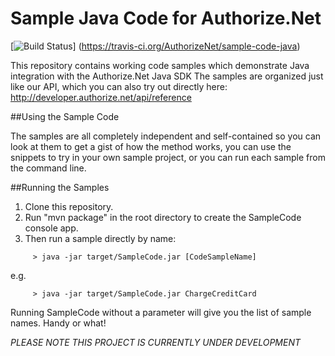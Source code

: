 # Sample Java Code for Authorize.Net
[![Build Status](https://travis-ci.org/AuthorizeNet/sample-code-java.png?branch=master)]
(https://travis-ci.org/AuthorizeNet/sample-code-java)

This repository contains working code samples which demonstrate Java integration with the Authorize.Net Java SDK
The samples are organized just like our API, which you can also try out directly here: http://developer.authorize.net/api/reference


##Using the Sample Code

The samples are all completely independent and self-contained so you can look at them to get a gist of how the method works, you can use the snippets to try in your own sample project, or you can run each sample from the command line.

##Running the Samples
 1.  Clone this repository.  
 2.  Run "mvn package" in the root directory to create the SampleCode console app.  
 3.  Then run a sample directly by name:    
````
     > java -jar target/SampleCode.jar [CodeSampleName]
````
e.g.
````
     > java -jar target/SampleCode.jar ChargeCreditCard
````
Running SampleCode without a parameter will give you the list of sample names.  Handy or what!

*PLEASE NOTE THIS PROJECT IS CURRENTLY UNDER DEVELOPMENT*

